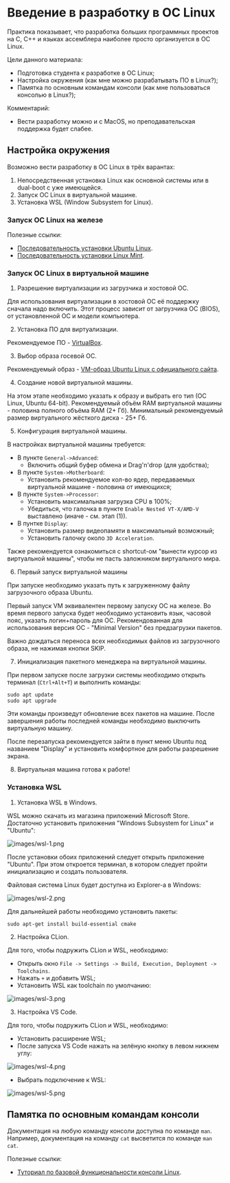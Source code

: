 # Введение в разработку в ОС Linux

Практика показывает, что разработка больших программных проектов на C, C++ и языках ассемблера наиболее просто организуется в OC Linux.

Цели данного материала:
- Подготовка студента к разработке в ОС Linux;
- Настройка окружения (как мне можно разрабатывать ПО в Linux?);
- Памятка по основным командам консоли (как мне пользоваться консолью в Linux?);

Комментарий:
- Вести разработку можно и с MacOS, но преподавательская поддержка будет слабее.

## Настройка окружения

Возможно вести разработку в ОС Linux в трёх варантах:
1. Непосредственная установка Linux как основной системы или в dual-boot с уже имеющейся.
2. Запуск ОС Linux в виртуальной машине.
3. Установка WSL (Window Subsystem for Linux).

### Запуск ОС Linux на железе

Полезные ссылки:
- [Последовательность установки Ubuntu Linux](https://ubuntu.com/tutorials/install-ubuntu-desktop#1-overview).
- [Последовательность установки Linux Mint](https://linuxmint-installation-guide.readthedocs.io/en/latest/).

### Запуск ОС Linux в виртуальной машине

1. Разрешение виртуализации из загрузчика и хостовой ОС.

Для использования виртуализации в хостовой ОС её поддержку сначала надо включить.
Этот процесс зависит от загрузчика ОС (BIOS), от установленной ОС и модели компьютера.

2. Установка ПО для виртуализации.

Рекомендуемое ПО - [VirtualBox](https://www.virtualbox.org/wiki/Downloads).

3. Выбор образа госевой ОС.

Рекомендуемый образ - [VM-образ Ubuntu Linux c официального сайта](https://xubuntu.org/download/).

4. Создание новой виртуальной машины.

На этом этапе необходимо указать к образу и выбрать его тип (ОС Linux, Ubuntu 64-bit).
Рекомендуемый объём RAM виртуальной машины - половина полного объёма RAM (2+ Гб).
Минимальный рекомендуемый размер виртуального жёсткого диска - 25+ Гб.

5. Конфигурация виртуальной машины.

В настройках виртуальной машины требуется:
- В пункте `General->Advanced`:
	- Включить общий буфер обмена и Drag'n'drop (для удобства);
- В пункте `System->Motherboard`:
	- Установить рекомендуемое кол-во ядер, передаваемых виртуальной машине - половина от имеющихся;
- В пункте `System->Processor`:
	- Установить максимальная загрузка CPU в 100%;
	- Убедиться, что галочка в пункте `Enable Nested VT-X/AMD-V` выставлено (иначе - см. этап (1)).
- В пунтке `Display`:
	- Установить размер видеопамяти в максимальный возможный;
	- Установить галочку около `3D Acceleration`.

Также рекомендуется ознакомиться с shortcut-ом "вынести курсор из виртуальной машины", чтобы не пасть заложником виртуального мира.

6. Первый запуск виртуальной машины

При запуске необходимо указать путь к загруженному файлу загрузочного образа Ubuntu.

Первый запуск VM эквивалентен первому запуску ОС на железе.
Во время первого запуска будет необходимо установить язык, часовой пояс, указать логин+пароль для ОС.
Рекомендованная для использования версия ОС - "Minimal Version" без предзагрузки пакетов.

Важно дождаться переноса всех необходимых файлов из загрузочного образа, не нажимая кнопки SKIP.

7. Инициализация пакетного менеджера на виртуальной машины.

При первом запуске после загрузки системы необходимо открыть терминал (`Ctrl+Alt+T`) и выполнить команды:
```shell
sudo apt update
sudo apt upgrade
```
Эти команды произведут обновление всех пакетов на машине.
После завершения работы последней команды необходимо выключить виртуальную машину.

После перезапуска рекомендуется зайти в пункт меню Ubuntu под названием "Display" и установить комфортное для работы разрешение экрана.

8. Виртуальная машина готова к работе!

### Установка WSL

1. Установка WSL в Windows.

WSL можно скачать из магазина приложений Microsoft Store.
Достаточно установить приложения "Windows Subsystem for Linux" и "Ubuntu":

![images/wsl-1.png](images/wsl-1.png)

После установки обоих приложений следует открыть приложение "Ubuntu".
При этом откроется терминал, в котором следует пройти инициализацию и создать пользователя.

Файловая система Linux будет доступна из Explorer-а в Windows:

![images/wsl-2.png](images/wsl-2.png)

Для дальнейшей работы необходимо установить пакеты:
```
sudo apt-get install build-essential cmake
```

2. Настройка CLion.

Для того, чтобы подружить CLion и WSL, необходимо:
- Открыть окно `File -> Settings -> Build, Execution, Deployment -> Toolchains`.
- Нажать `+` и добавить WSL;
- Установить WSL как toolchain по умолчанию:

![images/wsl-3.png](images/wsl-3.png)

3. Настройка VS Code.

Для того, чтобы подружить CLion и WSL, необходимо:
- Установить расширение WSL;
- После запуска VS Code нажать на зелёную кнопку в левом нижнем углу:

![images/wsl-4.png](images/wsl-4.png)

- Выбрать подключение к WSL:

![images/wsl-5.png](images/wsl-5.png)

## Памятка по основным командам консоли

Документация на любую команду консоли доступна по команде `man`.
Например, документация на команду `cat` высветится по команде `man cat`.

Полезные ссылки:
- [Туториал по базовой функциональности консоли Linux](https://ubuntu.com/tutorials/command-line-for-beginners#1-overview).

